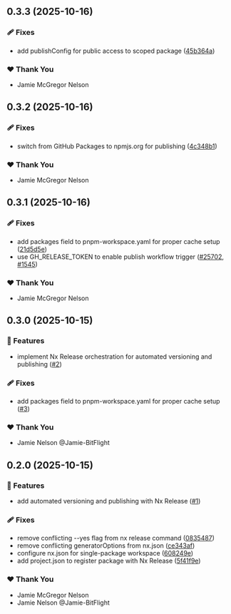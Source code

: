 ## 0.3.3 (2025-10-16)

### 🩹 Fixes

- add publishConfig for public access to scoped package ([45b364a](https://github.com/Jamie-BitFlight/git-forensics-mcp/commit/45b364a))

### ❤️ Thank You

- Jamie McGregor Nelson

## 0.3.2 (2025-10-16)

### 🩹 Fixes

- switch from GitHub Packages to npmjs.org for publishing ([4c348b1](https://github.com/Jamie-BitFlight/git-forensics-mcp/commit/4c348b1))

### ❤️ Thank You

- Jamie McGregor Nelson

## 0.3.1 (2025-10-16)

### 🩹 Fixes

- add packages field to pnpm-workspace.yaml for proper cache setup ([21d5d5e](https://github.com/Jamie-BitFlight/git-forensics-mcp/commit/21d5d5e))
- use GH_RELEASE_TOKEN to enable publish workflow trigger ([#25702](https://github.com/Jamie-BitFlight/git-forensics-mcp/issues/25702), [#1545](https://github.com/Jamie-BitFlight/git-forensics-mcp/issues/1545))

### ❤️ Thank You

- Jamie McGregor Nelson

## 0.3.0 (2025-10-15)

### 🚀 Features

- implement Nx Release orchestration for automated versioning and publishing ([#2](https://github.com/Jamie-BitFlight/git-forensics-mcp/pull/2))

### 🩹 Fixes

- add packages field to pnpm-workspace.yaml for proper cache setup ([#3](https://github.com/Jamie-BitFlight/git-forensics-mcp/pull/3))

### ❤️ Thank You

- Jamie Nelson @Jamie-BitFlight

## 0.2.0 (2025-10-15)

### 🚀 Features

- add automated versioning and publishing with Nx Release ([#1](https://github.com/Jamie-BitFlight/git-forensics-mcp/pull/1))

### 🩹 Fixes

- remove conflicting --yes flag from nx release command ([0835487](https://github.com/Jamie-BitFlight/git-forensics-mcp/commit/0835487))
- remove conflicting generatorOptions from nx.json ([ce343af](https://github.com/Jamie-BitFlight/git-forensics-mcp/commit/ce343af))
- configure nx.json for single-package workspace ([608249e](https://github.com/Jamie-BitFlight/git-forensics-mcp/commit/608249e))
- add project.json to register package with Nx Release ([5f41f9e](https://github.com/Jamie-BitFlight/git-forensics-mcp/commit/5f41f9e))

### ❤️ Thank You

- Jamie McGregor Nelson
- Jamie Nelson @Jamie-BitFlight